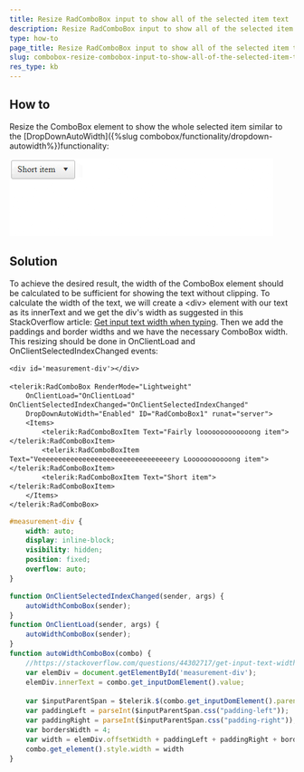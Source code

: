```yaml
---
title: Resize RadComboBox input to show all of the selected item text
description: Resize RadComboBox input to show all of the selected item text. Check it now!
type: how-to
page_title: Resize RadComboBox input to show all of the selected item text
slug: combobox-resize-combobox-input-to-show-all-of-the-selected-item-text
res_type: kb
---
```


## How to

Resize the ComboBox element to show the whole selected item similar to the [DropDownAutoWidth]({%slug combobox/functionality/dropdown-autowidth%})functionality:

![ComboBoxInput-Autowidth](images/combobox-resize-combobox-input-to-show-all-of-the-selected-item-text.gif)

## Solution

To achieve the desired result, the width of the ComboBox element should be calculated to be sufficient for showing the text without clipping. To calculate the width of the text, we will create a &lt;div&gt; element with our text as its innerText and we get the div's width as suggested in this StackOverflow article: [Get input text width when typing](https://stackoverflow.com/a/44303103). Then we add the paddings and border widths and we have the necessary ComboBox width. This resizing should be done in OnClientLoad and OnClientSelectedIndexChanged events:

````ASPX
<div id='measurement-div'></div>

<telerik:RadComboBox RenderMode="Lightweight"
    OnClientLoad="OnClientLoad" OnClientSelectedIndexChanged="OnClientSelectedIndexChanged"
    DropDownAutoWidth="Enabled" ID="RadComboBox1" runat="server">
    <Items>
        <telerik:RadComboBoxItem Text="Fairly looooooooooooong item"></telerik:RadComboBoxItem>
        <telerik:RadComboBoxItem Text="Veeeeeeeeeeeeeeeeeeeeeeeeeeeeeeeeery Looooooooooong item"></telerik:RadComboBoxItem>
        <telerik:RadComboBoxItem Text="Short item"></telerik:RadComboBoxItem>
    </Items>
</telerik:RadComboBox>
````

````CSS
#measurement-div {
    width: auto;
    display: inline-block;
    visibility: hidden;
    position: fixed;
    overflow: auto;
}
````

````JavaScript
function OnClientSelectedIndexChanged(sender, args) {
    autoWidthComboBox(sender);
}
function OnClientLoad(sender, args) {
    autoWidthComboBox(sender);
}
function autoWidthComboBox(combo) {
    //https://stackoverflow.com/questions/44302717/get-input-text-width-when-typing
    var elemDiv = document.getElementById('measurement-div');
    elemDiv.innerText = combo.get_inputDomElement().value;

    var $inputParentSpan = $telerik.$(combo.get_inputDomElement().parentElement);
    var paddingLeft = parseInt($inputParentSpan.css("padding-left"));
    var paddingRight = parseInt($inputParentSpan.css("padding-right"));
    var bordersWidth = 4;
    var width = elemDiv.offsetWidth + paddingLeft + paddingRight + bordersWidth + 'px';
    combo.get_element().style.width = width
}
````

 